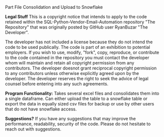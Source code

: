 Part File Consolidation and Upload to Snowflake

**Legal Stuff**
This is a copyright notice that intends to apply to the code retained within the SQL-Python-Vendor-Email-Automation repository "The Repository" that was originally posted by GitHub
user RyanBuzar "The Developer".

The developer has not included a license because they do not intend the code to be used publically. The code is part of an exhibition to potential employers. If you wish to use,
modify, "fork", copy, reproduce, or contribute to the code contained in the repository you must contact the developer whom will maintain and retain all copyright permission from any
contributors. The developer doesnot grant reciprocal copyright permission to any contributors unless otherwise explicitly agreed upon by the developer. The developer reserves the
right to seek the advice of legal counsel before entering into any such agreements.

**Program Functionality:**
Takes several excel files and consolidates them into a single dataframe. Can either upload the table to a snowflake 
table or export the data in equally sized csv files for backup or use by other users that do not have snowflake access.

**Suggestions?**
If you have any suggestions that may improve the performance, readability, security of the code. Please do not hesitate to reach out with suggestions.

